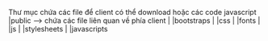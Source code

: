 Thư mục chứa các file để client có thể download hoặc các code javascript
|public --> chứa các file liên quan về phía client
|	|bootstraps 
|		|css
|		|fonts
|		|js
|	|stylesheets
|	|javascripts
